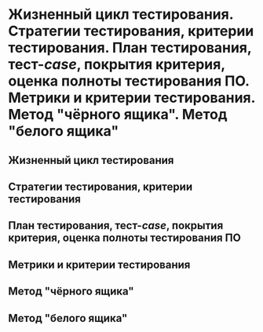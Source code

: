 Жизненный цикл тестирования.
Стратегии тестирования, критерии тестирования.
План тестирования, тест-_case_, покрытия критерия, оценка полноты тестирования
ПО.
Метрики и критерии тестирования.
Метод "чёрного ящика".
Метод "белого ящика"
====

Жизненный цикл тестирования
----

Стратегии тестирования, критерии тестирования
----

План тестирования, тест-_case_, покрытия критерия, оценка полноты тестирования
ПО
----

Метрики и критерии тестирования
----

Метод "чёрного ящика"
----

Метод "белого ящика"
----
